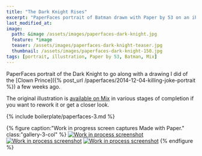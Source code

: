 ```yaml
---
title: "The Dark Knight Rises"
excerpt: "PaperFaces portrait of Batman drawn with Paper by 53 on an iPad."
last_modified_at: 
image: 
  path: &image /assets/images/paperfaces-dark-knight.jpg 
  feature: *image
  teaser: /assets/images/paperfaces-dark-knight-teaser.jpg
  thumbnail: /assets/images/paperfaces-dark-knight-150.jpg
tags: [portrait, illustration, Paper by 53, Batman, Mix]
---
```


PaperFaces portrait of the Dark Knight to go along with a drawing I did of the [Clown Prince]({% post_url /paperfaces/2014-12-04-killing-joke-portrait %}) a few weeks ago.

The original illustration is [available on Mix](https://mix.fiftythree.com/11098-Michael-Rose/1420093) in various stages of completion if you want to rework it or get a closer look.

{% include boilerplate/paperfaces-3.md %}

{% figure caption:"Work in progress screen captures Made with Paper." class:"gallery-3-col" %}
[![Work in process screenshot](/assets/images/paperfaces-dark-knight-process-1-600.jpg)](/assets/images/paperfaces-dark-knight-process-1-lg.jpg) [![Work in process screenshot](/assets/images/paperfaces-dark-knight-process-2-600.jpg)](/assets/images/paperfaces-dark-knight-process-2-lg.jpg) [![Work in process screenshot](/assets/images/paperfaces-dark-knight-process-3-600.jpg)](/assets/images/paperfaces-dark-knight-process-3-lg.jpg)
{% endfigure %}
